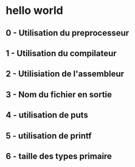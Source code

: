 # hello world
## 0 - Utilisation du preprocesseur
## 1 - Utilisation du compilateur
## 2 - Utilisiation de l'assembleur
## 3 - Nom du fichier en sortie
## 4 - utilisation de puts
## 5 - utilisation de printf
## 6 - taille des types primaire
